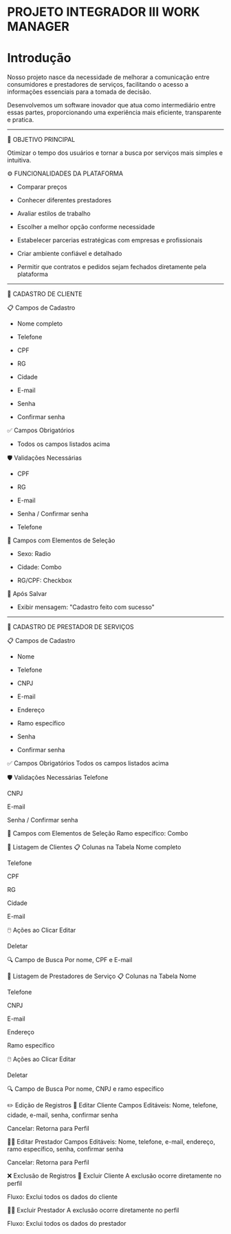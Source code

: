 <h1>PROJETO INTEGRADOR III WORK MANAGER</h1>

<H1>Introdução</H1>

Nosso projeto nasce da necessidade de melhorar a comunicação entre consumidores e prestadores de serviços, facilitando o acesso a informações essenciais para a tomada de decisão.

Desenvolvemos um software inovador que atua como intermediário entre essas partes, proporcionando uma experiência mais eficiente, transparente e pratica.

______________________________________________________________________________________________________________________
🎯 OBJETIVO PRINCIPAL

Otimizar o tempo dos usuários e tornar a busca por serviços mais simples e intuitiva.

⚙️ FUNCIONALIDADES DA PLATAFORMA
- Comparar preços

- Conhecer diferentes prestadores

- Avaliar estilos de trabalho

- Escolher a melhor opção conforme necessidade

- Estabelecer parcerias estratégicas com empresas e profissionais

- Criar ambiente confiável e detalhado

- Permitir que contratos e pedidos sejam fechados diretamente pela plataforma
______________________________________________________________________________________________________________________
👤 CADASTRO DE CLIENTE

📋 Campos de Cadastro
- Nome completo

- Telefone

- CPF

- RG

- Cidade

- E-mail

- Senha

- Confirmar senha

✅ Campos Obrigatórios
- Todos os campos listados acima

🛡️ Validações Necessárias
- CPF

- RG

- E-mail

- Senha / Confirmar senha

- Telefone

🔘 Campos com Elementos de Seleção
- Sexo: Radio

- Cidade: Combo

- RG/CPF: Checkbox

💬 Após Salvar
- Exibir mensagem: "Cadastro feito com sucesso"
______________________________________________________________________________________________________________________
🧰 CADASTRO DE PRESTADOR DE SERVIÇOS

📋 Campos de Cadastro
- Nome

- Telefone

- CNPJ

- E-mail

- Endereço

- Ramo específico

- Senha

- Confirmar senha

✅ Campos Obrigatórios
Todos os campos listados acima

🛡️ Validações Necessárias
Telefone

CNPJ

E-mail

Senha / Confirmar senha

🔘 Campos com Elementos de Seleção
Ramo específico: Combo

📄 Listagem de Clientes
📋 Colunas na Tabela
Nome completo

Telefone

CPF

RG

Cidade

E-mail

🖱️ Ações ao Clicar
Editar

Deletar

🔍 Campo de Busca
Por nome, CPF e E-mail

🧾 Listagem de Prestadores de Serviço
📋 Colunas na Tabela
Nome

Telefone

CNPJ

E-mail

Endereço

Ramo específico

🖱️ Ações ao Clicar
Editar

Deletar

🔍 Campo de Busca
Por nome, CNPJ e ramo específico

✏️ Edição de Registros
👤 Editar Cliente
Campos Editáveis: Nome, telefone, cidade, e-mail, senha, confirmar senha

Cancelar: Retorna para Perfil

👨‍🔧 Editar Prestador
Campos Editáveis: Nome, telefone, e-mail, endereço, ramo específico, senha, confirmar senha

Cancelar: Retorna para Perfil

❌ Exclusão de Registros
👤 Excluir Cliente
A exclusão ocorre diretamente no perfil

Fluxo: Exclui todos os dados do cliente

👨‍🔧 Excluir Prestador
A exclusão ocorre diretamente no perfil

Fluxo: Exclui todos os dados do prestador
